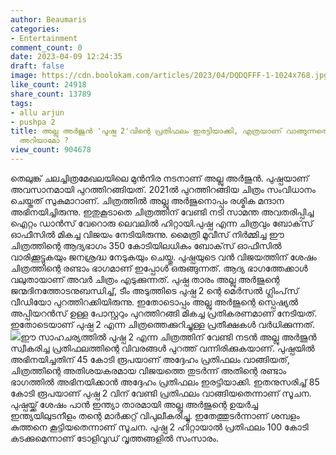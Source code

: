 ```yaml
---
author: Beaumaris
categories:
- Entertainment
comment_count: 0
date: 2023-04-09 12:24:35
draft: false
image: https://cdn.boolokam.com/articles/2023/04/DQDQFFF-1-1024x768.jpg
like_count: 24918
share_count: 13789
tags:
- allu arjun
- pushpa 2
title: അല്ലു അർജുൻ 'പുഷ്പ 2'വിന്റെ പ്രതിഫലം ഇരട്ടിയാക്കി, എത്രയാണ് വാങ്ങുന്നതെന്നു
  അറിയാമോ ?
view_count: 904678
---
```


തെലുങ്ക് ചലച്ചിത്രമേഖലയിലെ മുൻനിര നടനാണ് അല്ലു അർജുൻ. പുഷ്പയാണ് അവസാനമായി പുറത്തിറങ്ങിയത്. 2021ൽ പുറത്തിറങ്ങിയ ചിത്രം സംവിധാനം ചെയ്തത് സുകുമാറാണ്. ചിത്രത്തിൽ അല്ലു അർജുനൊപ്പം രശ്മിക മന്ദാന അഭിനയിച്ചിരുന്നു. ഇതുകൂടാതെ ചിത്രത്തിന് വേണ്ടി നടി സാമന്ത അവതരിപ്പിച്ച ഐറ്റം ഡാൻസ് വേറൊരു ലെവലിൽ ഹിറ്റായി.പുഷ്പ എന്ന ചിത്രവും ബോക്‌സ് ഓഫീസിൽ മികച്ച വിജയം നേടിയിരുന്നു. മൈത്രി മൂവീസ് നിർമ്മിച്ച ഈ ചിത്രത്തിന്റെ ആദ്യഭാഗം 350 കോടിയിലധികം ബോക്‌സ് ഓഫീസിൽ വാരിക്കൂട്ടുകയും ജനശ്രദ്ധ നേടുകയും ചെയ്തു. പുഷ്പയുടെ വൻ വിജയത്തിന് ശേഷം ചിത്രത്തിന്റെ രണ്ടാം ഭാഗമാണ് ഇപ്പോൾ ഒരുങ്ങുന്നത്. ആദ്യ ഭാഗത്തേക്കാൾ വലുതായാണ് അവർ ചിത്രം എടുക്കുന്നത്. പുഷ്പ താരം അല്ലു അർജുന്റെ ജന്മദിനത്തോടനുബന്ധിച്ച്, ടീം അടുത്തിടെ പുഷ്പ 2 ന്റെ മെർസൽ ഗ്ലിംപ്‌സ് വീഡിയോ പുറത്തിറക്കിയിരുന്നു. ഇതോടൊപ്പം അല്ലു അർജുന്റെ സ്പെഷ്യൽ അപ്പിയറൻസ് ഉള്ള പോസ്റ്ററും പുറത്തിറങ്ങി മികച്ച പ്രതികരണമാണ് നേടിയത്. ഇതോടെയാണ് പുഷ്പ 2 എന്ന ചിത്രത്തെക്കുറിച്ചുള്ള പ്രതീക്ഷകൾ വർധിക്കുന്നത്. ![](https://cdn.boolokam.com/articles/2023/04/DQDQFFF-1-1024x768.jpg)ഈ സാഹചര്യത്തിൽ പുഷ്പ 2 എന്ന ചിത്രത്തിന് വേണ്ടി നടൻ അല്ലു അർജുൻ സ്വീകരിച്ച പ്രതിഫലത്തിന്റെ വിവരങ്ങൾ പുറത്ത് വന്നിരിക്കുകയാണ്. പുഷ്പയിൽ അഭിനയിച്ചതിന് 45 കോടി രൂപയാണ് അദ്ദേഹം പ്രതിഫലം വാങ്ങിയത്, ചിത്രത്തിന്റെ അതിശയകരമായ വിജയത്തെ തുടർന്ന് അതിന്റെ രണ്ടാം ഭാഗത്തിൽ അഭിനയിക്കാൻ അദ്ദേഹം പ്രതിഫലം ഇരട്ടിയാക്കി. ഇതനുസരിച്ച് 85 കോടി രൂപയാണ് പുഷ്പ 2 വിന് വേണ്ടി പ്രതിഫലം വാങ്ങിയതെന്നാണ് സൂചന. പുഷ്പയ്ക്ക് ശേഷം പാൻ ഇന്ത്യാ താരമായി അല്ലു അർജുന്റെ ഉയർച്ച ഇന്ത്യയിലുടനീളം തന്റെ മാർക്കറ്റ് വിപുലീകരിച്ചു. ഇതേത്തുടർന്നാണ് ശമ്പളം കുത്തനെ കൂട്ടിയതെന്നാണ് സൂചന. പുഷ്പ 2 ഹിറ്റായാൽ പ്രതിഫലം 100 കോടി കടക്കുമെന്നാണ് ടോളിവുഡ് വൃത്തങ്ങളിൽ സംസാരം.
